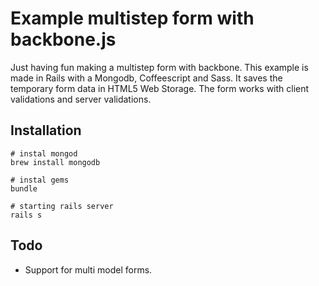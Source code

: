 # Example multistep form with backbone.js

Just having fun making a multistep form with backbone. This example is made in Rails with a Mongodb, Coffeescript and Sass. It saves the temporary form data in HTML5 Web Storage. The form works with client validations and server validations.

## Installation

    # instal mongod
    brew install mongodb

    # instal gems
    bundle

    # starting rails server
    rails s

## Todo

* Support for multi model forms.
